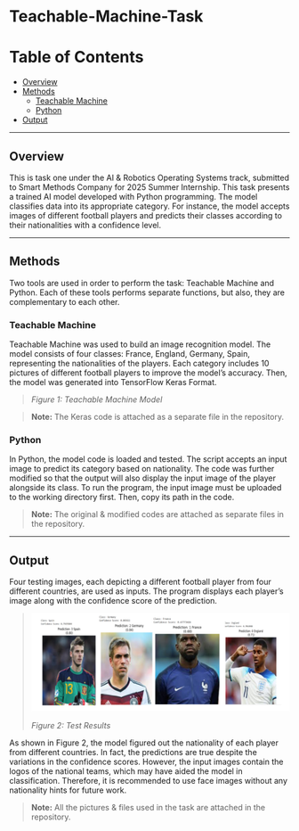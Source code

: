# Teachable-Machine-Task

# Table of Contents

- [Overview](#overview)
- [Methods](#methods)
  - [Teachable Machine](#teachable-machine)
  - [Python](#python)
- [Output](#output)

---

## Overview

This is task one under the AI & Robotics Operating Systems track, submitted to Smart Methods Company for 2025 Summer Internship. This task presents a trained AI model developed with Python programming. The model classifies data into its appropriate category. For instance, the model accepts images of different football players and predicts their classes according to their nationalities with a confidence level.

---

## Methods

Two tools are used in order to perform the task: Teachable Machine and Python. Each of these tools performs separate functions, but also, they are complementary to each other.

### Teachable Machine

Teachable Machine was used to build an image recognition model. The model consists of four classes: France, England, Germany, Spain, representing the nationalities of the players. Each category includes 10 pictures of different football players to improve the model’s accuracy. Then, the model was generated into TensorFlow Keras Format.

> 
>
> *Figure 1: Teachable Machine Model*

> **Note:** The Keras code is attached as a separate file in the repository.

### Python

In Python, the model code is loaded and tested. The script accepts an input image to predict its category based on nationality. The code was further modified so that the output will also display the input image of the player alongside its class. To run the program, the input image must be uploaded to the working directory first. Then, copy its path in the code.

> **Note:** The original & modified codes are attached as separate files in the repository.

---

## Output

Four testing images, each depicting a different football player from four different countries, are used as inputs. The program displays each player’s image along with the confidence score of the prediction.

> ![Test Results](Test%20Results.png)
>
> *Figure 2: Test Results*

As shown in Figure 2, the model figured out the nationality of each player from different countries. In fact, the predictions are true despite the variations in the confidence scores. However, the input images contain the logos of the national teams, which may have aided the model in classification. Therefore, it is recommended to use face images without any nationality hints for future work.

> **Note:** All the pictures & files used in the task are attached in the repository.
